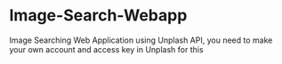 # Image-Search-Webapp
Image Searching Web Application using Unplash API, you need to make your own account and access key in Unplash for this

